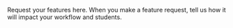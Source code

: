 Request your features here. When you make a feature request, tell us how it will impact your workflow and students. 

